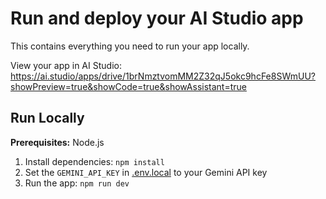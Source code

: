 # Run and deploy your AI Studio app

This contains everything you need to run your app locally.

View your app in AI Studio: https://ai.studio/apps/drive/1brNmztvomMM2Z32qJ5okc9hcFe8SWmUU?showPreview=true&showCode=true&showAssistant=true

## Run Locally

**Prerequisites:**  Node.js


1. Install dependencies:
   `npm install`
2. Set the `GEMINI_API_KEY` in [.env.local](.env.local) to your Gemini API key
3. Run the app:
   `npm run dev`
